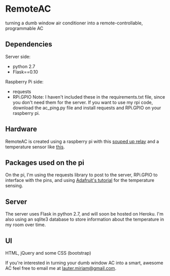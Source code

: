 RemoteAC 
========
turning a dumb window air conditioner into a remote-controllable, programmable AC

## Dependencies
Server side:
* python 2.7
* Flask==0.10

Raspberry Pi side:
* requests
* RPi.GPIO
Note: I haven't included these in the requirements.txt file, since you don't need them for the server. If you want to use my rpi code, download the ac_ping.py file and install requests and RPi.GPIO on your raspberry pi.

Hardware
--------
RemoteAC is created using a raspberry pi with this [souped up relay](http://www.adafruit.com/products/268) and a temperature sensor like [this](http://www.adafruit.com/products/381). 

Packages used on the pi
-------
On the pi, I'm using the requests library to post to the server, RPi.GPIO to interface with the pins, and using [Adafruit's tutorial](https://learn.adafruit.com/adafruits-raspberry-pi-lesson-11-ds18b20-temperature-sensing/software) for the temperature sensing.

Server
-------
The server uses Flask in python 2.7, and will soon be hosted on Heroku. I'm also using an sqlite3 database to store information about the temperature in my room over time. 

UI
------
HTML, jQuery and some CSS (bootstrap) 

If you're interested in turning your dumb window AC into a smart, awesome AC feel free to email me at lauter.miriam@gmail.com. 


